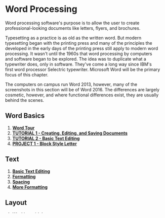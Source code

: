 # Word Processing

Word processing software's purpose is to allow the user to create professional-looking documents like letters, flyers, and brochures.

Typesetting as a practice is as old as the written word. But modern typesetting began with the printing press and many of the principles the developed in the early days of the printing press still apply to modern word processing. It wasn't until the 1960s that word processing by computers and software began to be explored. The idea was to duplicate what a typewriter does, only in software. They've come a long way since IBM's first word processor Selectric typewriter. Microsoft Word will be the primary focus of this chapter.

The computers on campus run Word 2013, however, many of the screenshots in this section will be of Word 2016. The differences are largely cosmetic, however, and where functional differences exist, they are usually behind the scenes.

## Word Basics

1. [**Word Tour**](word_tour.md)
2. [**TUTORIAL 1 - Creating, Editing, and Saving Documents**](tutorial_creating_editing_saving.md)
3. [**TUTORIAL 2 - Basic Text Editing**](tutorial_basic_text.md)
4. [**PROJECT 1 - Block Style Letter**](project_block_letter.md)

## Text

1. [**Basic Text Editing**](2-2_basic_text_editing.md)
2. [**Formatting**](http://itech.erickuha.com/word-processing/basic-formatting/)
3. [**Spacing**](http://itech.erickuha.com/word-processing/paragraph-spacing/)
4. [**More Formatting**](http://itech.erickuha.com/word-processing/orientation-shading-borders/)

## Layout

1. [**Working with Images**](http://itech.erickuha.com/word-processing/inserting-and-manipulating-images/)

## Word Processing Exercises

1. [**Word Exercises I**](http://itech.erickuha.com/word-processing/word-exercises-i/)

## Word Processing Projects


2. [**Flyer**](http://itech.erickuha.com/word-processing/project-2-flyer/)
3. [**Resume**](http://itech.erickuha.com/word-processing/project-3-resume/)
